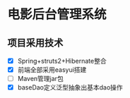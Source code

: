 # 电影后台管理系统

## 项目采用技术

- [x] Spring+struts2+Hibernate整合
- [x] 前端全部采用easyui搭建
- [ ] Maven管理jar包
- [x] baseDao定义泛型抽象出基本dao操作